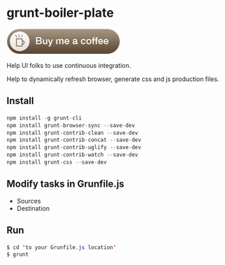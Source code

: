 grunt-boiler-plate
===================

<a href="https://www.paypal.com/cgi-bin/webscr?cmd=_s-xclick&hosted_button_id=C2HFZWSUPV47Q" target="_blank">
  <img src="https://raw.githubusercontent.com/Blah2014/phonegap-inmobi-plugin/gh-pages/images/BuymeaCoffee.png" border="0" name="submit" alt="PayPal - The safer, easier way to pay online!" />
</a>

Help UI folks to use continuous integration.

Help to dynamically refresh browser, generate css and js production files.

## Install
```java
npm install -g grunt-cli
npm install grunt-browser-sync --save-dev
npm install grunt-contrib-clean --save-dev
npm install grunt-contrib-concat --save-dev
npm install grunt-contrib-uglify --save-dev
npm install grunt-contrib-watch --save-dev
npm install grunt-css --save-dev
```

## Modify tasks in Grunfile.js
* Sources
* Destination

## Run
```java
$ cd 'to your Grunfile.js location'
$ grunt
```
